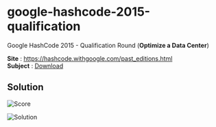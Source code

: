 # google-hashcode-2015-qualification
Google HashCode 2015 - Qualification Round (**Optimize a Data Center**)  
  
**Site** : https://hashcode.withgoogle.com/past_editions.html  
**Subject** : [Download](https://github.com/julien-amar/google-hashcode-2015-qualification/blob/master/Subject/qualification_task_en_20150312_1756.pdf?raw=true)  

## Solution

![Score](https://raw.githubusercontent.com/julien-amar/google-hashcode-2015-qualification/master/Submission/Score.png)

![Solution](https://raw.githubusercontent.com/julien-amar/google-hashcode-2015-qualification/master/Submission/Datacenter.png)
